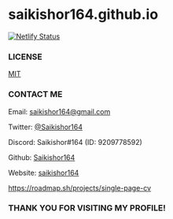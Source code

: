  # saikishor164.github.io

[![Netlify Status](https://api.netlify.com/api/v1/badges/e706bf5b-b992-43bc-b099-8f4c4cbae341/deploy-status)](https://app.netlify.com/sites/saikishor/deploys)


### LICENSE
[MIT](
    https://github.com/Saikishor164/saikishor164/blob/main/LICENSE
)

### CONTACT ME
Email: [saikishor164@gmail.com](mailto:saikishor164@gmail.com)

Twitter: [@Saikishor164](https://twitter.com/saikishor164)

Discord: Saikishor#164  (ID:  9209778592)

Github: [Saikishor164](http://github.com/Saikishor164)

Website: [saikishor164](https://saikishor.netlify.app)

https://roadmap.sh/projects/single-page-cv
 
### THANK YOU FOR VISITING MY PROFILE!</h3>
